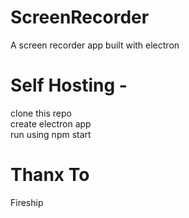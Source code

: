 # ScreenRecorder
A screen recorder app built with electron
# Self Hosting -
clone this repo <BR>
  create electron app <BR>
 run using npm start<BR>
<h1>Thanx To</h1>
  Fireship
